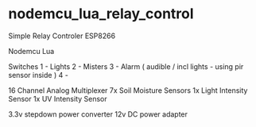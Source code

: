 # nodemcu_lua_relay_control
Simple Relay Controler ESP8266

Nodemcu Lua

Switches
1 - Lights
2 - Misters
3 - Alarm ( audible / incl lights - using pir sensor inside )
4 - 

16 Channel Analog Multiplexer
7x Soil Moisture Sensors
1x Light Intensity Sensor
1x UV Intensity Sensor

3.3v stepdown power converter
12v DC power adapter
